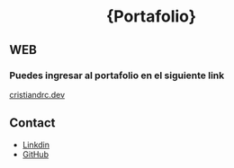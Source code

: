 <h1 align="center">{Portafolio}</h1>

## WEB

 <h3>Puedes ingresar al portafolio en el siguiente link</h3>
 <p> <a href='https://cristiandrc.dev'> cristiandrc.dev </a> </p>

## Contact

- [Linkdin](https://www.linkedin.com/in/cristianrojasc/)
- [GitHub](https://github.com/cristiandrc) 
